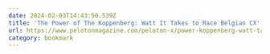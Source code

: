 ```yaml
---
date: 2024-02-03T14:43:50.539Z
title: 'The Power of The Koppenberg: Watt It Takes to Race Belgian CX'
url: https://www.pelotonmagazine.com/peloton-x/power-koppenberg-watt-takes-race-belgian-cx/
category: bookmark
---
```


